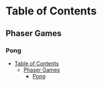 # Table of Contents  

## Phaser Games

### Pong

- [Table of Contents](#table-of-contents)
  - [Phaser Games](#phaser-games)
    - [Pong](#pong)